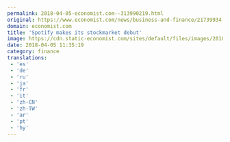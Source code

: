 ```yaml
---
permalink: 2018-04-05-economist.com--313990219.html
original: https://www.economist.com/news/business-and-finance/21739934-music-streaming-service-opts-unconventional-direct-listing-spotify-makes?fsrc=rss
domain: economist.com
title: 'Spotify makes its stockmarket debut'
image: https://cdn.static-economist.com/sites/default/files/images/2018/04/articles/main/20180407_fnp501_0.jpg
date: 2018-04-05 11:35:19
category: finance
translations: 
 - 'es'
 - 'de'
 - 'ru'
 - 'ja'
 - 'fr'
 - 'it'
 - 'zh-CN'
 - 'zh-TW'
 - 'ar'
 - 'pt'
 - 'hy'
---
```



